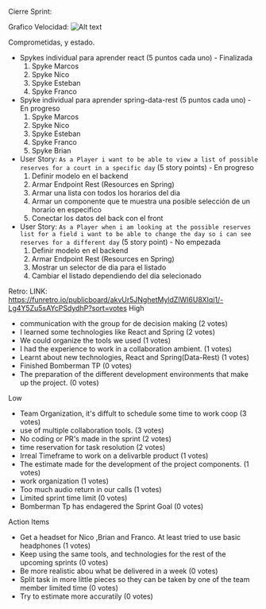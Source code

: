 ﻿
Cierre Sprint:

Grafico Velocidad:
![Alt text](relative/path/to/img.jpg?raw=true)

Comprometidas, y estado.
- Spykes individual para aprender react (5 puntos cada uno) - Finalizada
    1. Spyke Marcos
    2. Spyke Nico
    3. Spyke Esteban
    4. Spyke Franco
- Spyke individual para aprender spring-data-rest (5 puntos cada uno) - En progreso
    1. Spyke Marcos
    2. Spyke Nico
    3. Spyke Esteban
    4. Spyke Franco
    5. Spyke Brian
- User Story: `As a Player i want to be able to view a list of possible reserves for a court in a specific day` (5 story points) - En progreso
    1. Definir modelo en el backend
    2. Armar Endpoint Rest (Resources en Spring)
    3. Armar una lista con todos los horarios del dia
    4. Armar un componente que te muestra una posible selección de un horario en especifico
    5. Conectar los datos del back con el front
- User Story: `As a Player when i am looking at the possible reserves list for a field i want to be able to change the day so i can see reserves for a different day` (5 story point) - No empezada
    1. Definir modelo en el backend
    2. Armar Endpoint Rest (Resources en Spring)
    3. Mostrar un selector de dia para el listado
    4. Cambiar el listado dependiendo del dia selecionado

Retro:
LINK: https://funretro.io/publicboard/akvUr5JNghetMyldZlWI6U8XIqj1/-Lg4Y5Zu5sAYcPSdydhP?sort=votes
High
- communication with the group for de decision making (2 votes)
- I learned some technologies like React and Spring (2 votes)
- We could organize the tools we used (1 votes)
- I had the experience to work in a collaboration ambient. (1 votes)
- Learnt  about new technologies, React and Spring(Data-Rest) (1 votes)
- Finished Bomberman TP (0 votes)
- The preparation of the different development environments that make up the project. (0 votes)

Low
- Team Organization, it's diffult to schedule some  time to work coop (3 votes)
- use of multiple collaboration tools. (3 votes)
- No coding or PR's made in the sprint (2 votes)
- time reservation for task resolution (2 votes)
- Irreal Timeframe to work on a delivarble product (1 votes)
- The estimate made for the development of the project components. (1 votes)
- work organization (1 votes)
- Too much audio return in our calls (1 votes)
- Limited sprint time limit (0 votes)
- Bomberman Tp has endagered the Sprint Goal (0 votes)

Action Items
- Get a headset for Nico ,Brian and Franco.
At least tried to use basic headphones (1 votes)
- Keep using the same tools, and technologies for the rest of the  upcoming sprints (0 votes)
- Be more realistic abou what be delivered in a week (0 votes)
- Split task in more little pieces so they can be taken by one of the team member limited time (0 votes)
- Try to estimate more accuratily (0 votes)
